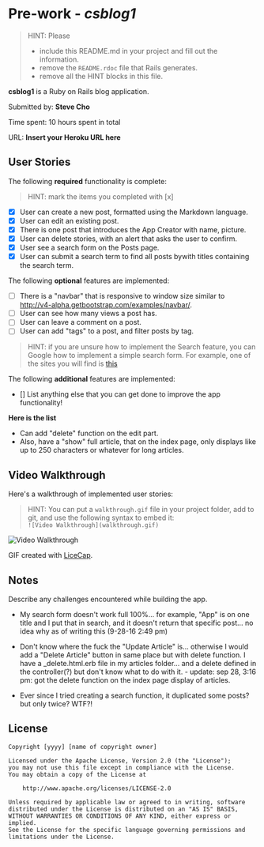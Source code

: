 # Pre-work - *csblog1*

> HINT: Please
> - include this README.md in your project and fill out the information. 
> - remove the `README.rdoc` file that Rails generates. 
> - remove all the HINT blocks in this file.

**csblog1** is a Ruby on Rails blog application.

Submitted by: **Steve Cho**

Time spent: 10 hours spent in total

URL: **Insert your Heroku URL here**

## User Stories

The following **required** functionality is complete:

> HINT: mark the items you completed with [x]

* [X] User can create a new post, formatted using the Markdown language.
* [x] User can edit an existing post.
* [x] There is one post that introduces the App Creator with name, picture.
* [x] User can delete stories, with an alert that asks the user to confirm.
* [x] User see a search form on the Posts page.
* [x] User can submit a search term to find all posts bywith titles containing the search term.

The following **optional** features are implemented:
* [ ] There is a "navbar" that is responsive to window size similar to http://v4-alpha.getbootstrap.com/examples/navbar/. 
* [ ] User can see how many views a post has. 
* [ ] User can leave a comment on a post.
* [ ] User can add "tags" to a post, and filter posts by tag. 

> HINT: if you are unsure how to implement the Search feature, you can Google how to implement a simple search form. For example, one of the sites you will find is [this](http://www.jorgecoca.com/buils-search-form-ruby-rails/)

The following **additional** features are implemented:

- [] List anything else that you can get done to improve the app functionality!

**Here is the list**
- Can add "delete" function on the edit part. 
- Also, have a "show" full article, that on the index page, only displays like up to 250 characters or whatever for long articles. 



## Video Walkthrough 

Here's a walkthrough of implemented user stories:

> HINT: You can put a `walkthrough.gif` file in your project folder, add to git, and use the following syntax to embed it:  
> `![Video Walkthrough](walkthrough.gif)` 
> 

![Video Walkthrough](/path/to/your/gif/file)

GIF created with [LiceCap](http://www.cockos.com/licecap/).

## Notes

Describe any challenges encountered while building the app.

- My search form doesn't work full 100%... for example, "App" is on one title and I put that in search, and it doesn't return that specific post... no idea why as of writing this (9-28-16 2:49 pm)

- Don't know where the fuck the "Update Article" is... otherwise I would add a "Delete Article" button in same place but with delete function. I have a _delete.html.erb file in my articles folder... and a delete defined in the controller(?) but don't know what to do with it.  - update: sep 28, 3:16 pm: got the delete function on the index page display of articles. 

- Ever since I tried creating a search function, it duplicated some posts? but only twice? WTF?!

## License

    Copyright [yyyy] [name of copyright owner]

    Licensed under the Apache License, Version 2.0 (the "License");
    you may not use this file except in compliance with the License.
    You may obtain a copy of the License at

        http://www.apache.org/licenses/LICENSE-2.0

    Unless required by applicable law or agreed to in writing, software
    distributed under the License is distributed on an "AS IS" BASIS,
    WITHOUT WARRANTIES OR CONDITIONS OF ANY KIND, either express or implied.
    See the License for the specific language governing permissions and
    limitations under the License.